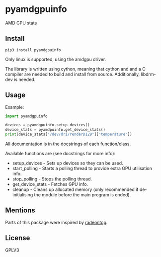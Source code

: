 # pyamdgpuinfo

AMD GPU stats

## Install

`pip3 install pyamdgpuinfo`

Only linux is supported, using the amdgpu driver.

The library is written using cython, meaning that cython and and a C compiler are needed to build and install from source. Additionally, libdrm-dev is needed.

## Usage

Example:
```python
import pyamdgpuinfo

devices = pyamdgpuinfo.setup_devices()
device_stats = pyamdpuinfo.get_device_stats()
print(device_stats["/dev/dri/renderD129"]["temperature"])
```

All documentation is in the docstrings of each function/class.

Available functions are (see docstrings for more info):
* setup_devices - Sets up devices so they can be used.
* start_polling - Starts a polling thread to provide extra GPU utilisation info.
* stop_polling - Stops the polling thread.
* get_device_stats - Fetches GPU info.
* cleanup - Cleans up allocated memory (only recommended if de-initialising the module before the main program is ended).

## Mentions

Parts of this package were inspired by [radeontop](https://github.com/clbr/radeontop).


## License

GPLV3
